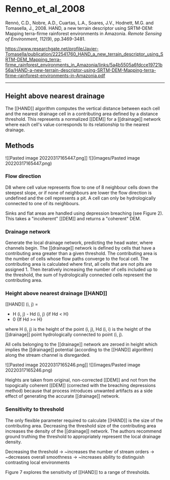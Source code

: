 # Renno_et_al_2008

Rennó, C.D., Nobre, A.D., Cuartas, L.A., Soares, J.V., Hodnett, M.G. and Tomasella, J., 2008. HAND, a new terrain descriptor using SRTM-DEM: Mapping terra-firme rainforest environments in Amazonia. _Remote Sensing of Environment_, _112_(9), pp.3469-3481.

https://www.researchgate.net/profile/Javier-Tomasella/publication/222541760_HAND_a_new_terrain_descriptor_using_SRTM-DEM_Mapping_terra-firme_rainforest_environments_in_Amazonia/links/5a4b5505a6fdcce19721b56a/HAND-a-new-terrain-descriptor-using-SRTM-DEM-Mapping-terra-firme-rainforest-environments-in-Amazonia.pdf

---

## Height above nearest drainage
The [[HAND]] algorithm computes the vertical distance between each cell and the nearest drainage cell in a contributing area defined by a distance threshold. This represents a normalized [[DEM]] for a [[drainage]] network where each cell's value corresponds to its relationship to the nearest drainage. 

## Methods
![[Pasted image 20220317165447.png]]
![](images/Pasted image 20220317165447.png)


### Flow direction
D8 where cell value represents flow to one of 8 neighbour cells down the steepest slope, or if none of neighbours are lower the flow direction is undefined and the cell represents a pit. A cell can only be hydrologically connected to one of its neighbours. 

Sinks and flat areas are handled using depression breaching (see Figure 2). This takes a "incoherent" [[DEM]] and returns a "coherent" DEM.

### Drainage network
Generate the local drainage network, predicting the head water, where channels begin. The [[drainage]] network is defined by cells that have a contributing area greater than a given threshold. The contributing area is the number of cells whose flow paths converge to the focal cell. The contributing area is calculated where first, all cells that are not pits are assigned 1. Then iteratively increasing the number of cells included up to the threshold, the sum of hydrologically connected cells represent the contributing area. 

### Height above nearest drainage [[HAND]]
[[HAND]] (i, j) = 

- H (i, j) - Hd (i, j) {if Hd < H}
- 0 {If Hd >= H}

where H (i, j) is the height of the point (i, j), Hd (i, i) is the height of the [[drainage]] point hydrologically connected to point (i, j).

All cells belonging to the [[drainage]] network are zeroed in height which implies the [[drainage]] potential (according to the [[HAND]] algorithm) along the stream channel is disregarded. 

![[Pasted image 20220317165246.png]]
![](images/Pasted image 20220317165246.png)

Heights are taken from original, non-corrected [[DEM]] and not from the topogically coherent [[DEM]] (corrected with the breaching depressions method) because that process introduces unwanted artifacts as a side effect of generating the accurate [[drainage]] network. 

### Sensitivity to threshold
The only flexible parameter required to calculate [[HAND]] is the size of the contributing area. Decreasing the threshold size of the contributing area increases the density of the [[drainage]] network. The authors recommend ground truthing the threshold to appropriately represent the local drainage density. 

Decreasing the threshold -> ~increases the number of stream orders -> ~decreases overall smoothness -> ~increases ability to distinguish contrasting local environments

Figure 7 explores the sensitivity of [[HAND]] to a range of thresholds. 
